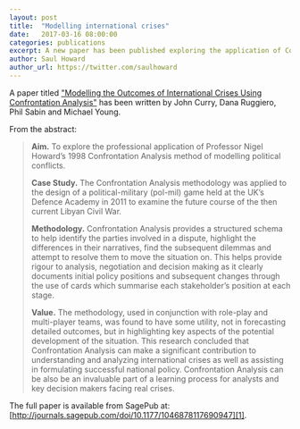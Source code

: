 ```yaml
---
layout: post
title:  "Modelling international crises"
date:   2017-03-16 08:00:00
categories: publications
excerpt: A new paper has been published exploring the application of Confrontation Analysis to modelling political conflicts.
author: Saul Howard
author_url: https://twitter.com/saulhoward
---
```


A paper titled ["Modelling the Outcomes of International Crises Using Confrontation Analysis"][1] has been written by John Curry, Dana Ruggiero, Phil Sabin and Michael Young.

From the abstract:

> **Aim.** To explore the professional application of Professor Nigel Howard’s 1998 Confrontation Analysis method of modelling political conflicts.
> 
> **Case Study.** The Confrontation Analysis methodology was applied to the design of a political-military (pol-mil) game held at the UK’s Defence Academy in 2011 to examine the future course of the then current Libyan Civil War.
> 
> **Methodology.** Confrontation Analysis provides a structured schema to help identify the parties involved in a dispute, highlight the differences in their narratives, find the subsequent dilemmas and attempt to resolve them to move the situation on. This helps provide rigour to analysis, negotiation and decision making as it clearly documents initial policy positions and subsequent changes through the use of cards which summarise each stakeholder’s position at each stage.
> 
> **Value.** The methodology, used in conjunction with role-play and multi-player teams, was found to have some utility, not in forecasting detailed outcomes, but in highlighting key aspects of the potential development of the situation. This research concluded that Confrontation Analysis can make a significant contribution to understanding and analyzing international crises as well as assisting in formulating successful national policy. Confrontation Analysis can be also be an invaluable part of a learning process for analysts and key decision makers facing real crises.

The full paper is available from SagePub at: [http://journals.sagepub.com/doi/10.1177/1046878117690947][1].


[1]: http://journals.sagepub.com/doi/10.1177/1046878117690947
